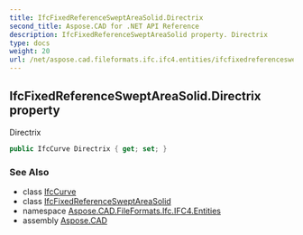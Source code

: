 ```yaml
---
title: IfcFixedReferenceSweptAreaSolid.Directrix
second_title: Aspose.CAD for .NET API Reference
description: IfcFixedReferenceSweptAreaSolid property. Directrix
type: docs
weight: 20
url: /net/aspose.cad.fileformats.ifc.ifc4.entities/ifcfixedreferencesweptareasolid/directrix/
---
```

## IfcFixedReferenceSweptAreaSolid.Directrix property

Directrix

```csharp
public IfcCurve Directrix { get; set; }
```

### See Also

* class [IfcCurve](../../ifccurve/)
* class [IfcFixedReferenceSweptAreaSolid](../)
* namespace [Aspose.CAD.FileFormats.Ifc.IFC4.Entities](../../ifcfixedreferencesweptareasolid/)
* assembly [Aspose.CAD](../../../)


